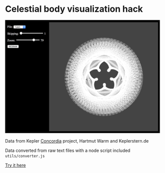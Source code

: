 # Celestial body visualization hack

![preview.png](preview.png)

Data from Kepler [Concordia](http://concordia.world/) project, Hartmut Warm and Keplerstern.de

Data converted from raw text files with a node script included `utils/converter.js`

[Try it here](https://lab.possan.se/concordia/index.html)

